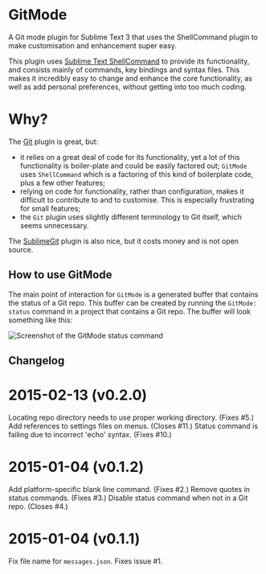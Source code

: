 # GitMode
A Git mode plugin for Sublime Text 3 that uses the ShellCommand plugin to make customisation and enhancement super easy.

This plugin uses [Sublime Text ShellCommand](https://packagecontrol.io/packages/ShellCommand) to provide its functionality, and consists mainly of commands, key bindings and syntax files. This makes it incredibly easy to change and enhance the core functionality, as well as add personal preferences, without getting into too much coding.

# Why?

The [Git](https://packagecontrol.io/packages/Git) plugin is great, but:
* it relies on a great deal of code for its functionality, yet a lot of this functionality is boiler-plate and could be easily factored out; `GitMode` uses `ShellCommand` which is a factoring of this kind of boilerplate code, plus a few other features;
* relying on code for functionality, rather than configuration, makes it difficult to contribute to and to customise. This is especially frustrating for small features;
* the `Git` plugin uses slightly different terminology to Git itself, which seems unnecessary.

The [SublimeGit](https://packagecontrol.io/packages/SublimeGit) plugin is also nice, but it costs money and is not open source.

## How to use GitMode
The main point of interaction for `GitMode` is a generated buffer that contains the status of a Git repo. This buffer can be created by running the `GitMode: status` command in a project that contains a Git repo. The buffer will look something like this:

![Screenshot of the GitMode status command](https://www.evernote.com/shard/s21/sh/092a14bd-da06-4649-943e-9b54add6917f/b68858b2d9da3a4983e6da08237231cb/deep/0/*GitMode-status*---shell-command.png)

## Changelog

# 2015-02-13 (v0.2.0)

Locating repo directory needs to use proper working directory. (Fixes #5.)
Add references to settings files on menus. (Closes #11.)
Status command is failing due to incorrect 'echo' syntax. (Fixes #10.)

# 2015-01-04 (v0.1.2)

Add platform-specific blank line command. (Fixes #2.)
Remove quotes in status commands. (Fixes #3.)
Disable status command when not in a Git repo. (Closes #4.)

# 2015-01-04 (v0.1.1)

Fix file name for `messages.json`. Fixes issue #1.

